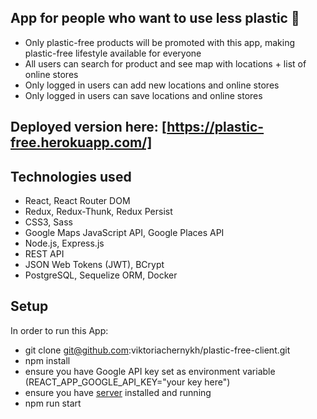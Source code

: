 ## App for people who want to use less plastic :whale:

- Only plastic-free products will be promoted with this app, making plastic-free lifestyle available for everyone
- All users can search for product and see map with locations + list of online stores
- Only logged in users can add new locations and online stores
- Only logged in users can save locations and online stores

## Deployed version here: [https://plastic-free.herokuapp.com/]

## Technologies used

- React, React Router DOM
- Redux, Redux-Thunk, Redux Persist
- CSS3, Sass
- Google Maps JavaScript API, Google Places API
- Node.js, Express.js
- REST API
- JSON Web Tokens (JWT), BCrypt
- PostgreSQL, Sequelize ORM, Docker

## Setup

In order to run this App:
- git clone git@github.com:viktoriachernykh/plastic-free-client.git
- npm install
- ensure you have Google API key set as environment variable (REACT_APP_GOOGLE_API_KEY="your key here")
- ensure you have [server](https://github.com/viktoriachernykh/plastic-free-server) installed and running
- npm run start



